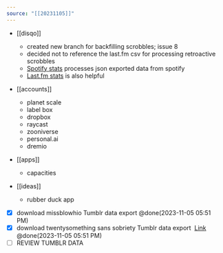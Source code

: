 ```yaml
---
source: "[[20231105]]"
---
```

- [[disqo]]
	- created new branch for backfilling scrobbles; issue 8 
	- decided not to reference the last.fm csv for processing retroactive scrobbles 
	- [Spotify stats](https://spotifystats.app/) processes json exported data from spotify 
	- [Last.fm stats](https://lastfmstats.com/) is also helpful

- [[accounts]]
	- planet scale
	- label box
	- dropbox
	- raycast 
	- zooniverse
	- personal.ai
	- dremio

- [[apps]]
	- capacities

- [[ideas]]
	- rubber duck app 
* [x] download missblowhio Tumblr data export  @done(2023-11-05 05:51 PM)
* [x] download twentysomething sans sobriety Tumblr data export  [Link]([https://s3zipper.srvcs.tumblr.com/2193874f7bee3f7e6eeecdb4f00cabe41050ca2423eb81b1f3bc09c36e79f336?X-Amz-Content-Sha256=UNSIGNED-PAYLOAD&X-Amz-Algorithm=AWS4-HMAC-SHA256&X-Amz-Credential=AKIAICFIX2GJ6ICPQIQQ%2F20231105%2Fus-east-1%2Fs3%2Faws4_request&X-Amz-Date=20231105T223820Z&X-Amz-SignedHeaders=host&X-Amz-Expires=518400&X-Amz-Signature=1686b095b27cc1a23d7646ad30348e33966aebd7b12207cc596e662e05d70123](https://s3zipper.srvcs.tumblr.com/2193874f7bee3f7e6eeecdb4f00cabe41050ca2423eb81b1f3bc09c36e79f336?X-Amz-Content-Sha256=UNSIGNED-PAYLOAD&X-Amz-Algorithm=AWS4-HMAC-SHA256&X-Amz-Credential=AKIAICFIX2GJ6ICPQIQQ%2F20231105%2Fus-east-1%2Fs3%2Faws4_request&X-Amz-Date=20231105T223820Z&X-Amz-SignedHeaders=host&X-Amz-Expires=518400&X-Amz-Signature=1686b095b27cc1a23d7646ad30348e33966aebd7b12207cc596e662e05d70123)) @done(2023-11-05 05:51 PM)
* [ ] REVIEW TUMBLR DATA